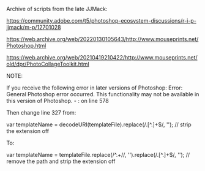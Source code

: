 Archive of scripts from the late JJMack:

https://community.adobe.com/t5/photoshop-ecosystem-discussions/r-i-p-jjmack/m-p/12701028

https://web.archive.org/web/20220130105643/http://www.mouseprints.net/Photoshop.html

https://web.archive.org/web/20210419210422/http://www.mouseprints.net/old/dpr/PhotoCollageToolkit.html



NOTE:

If you receive the following error in later versions of Photoshop:
Error: General Photoshop error occurred. This functionality may not be available in this version of Photoshop. - <no additional information available>: on line 578

Then change line 327 from:

var templateName =  decodeURI(templateFile).replace(/\.[^\.]+$/, '');	// strip the extension off

To:

var templateName = templateFile.replace(/^.+\//, '').replace(/\.[^\.]+$/, '');	// remove the path and strip the extension off
